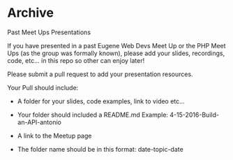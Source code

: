 # Archive
Past Meet Ups Presentations

If you have presented in a past Eugene Web Devs Meet Up or the PHP Meet Ups (as the group was formally known),
please add your slides, recordings, code, etc... in this repo so other can enjoy later!

Please submit a pull request to add your presentation resources.

Your Pull should include:

* A folder for your slides, code examples, link to video etc...

* Your folder should included a README.md Example: 4-15-2016-Build-an-API-antonio

* A link to the Meetup page

* The folder name should be in this format: date-topic-date
